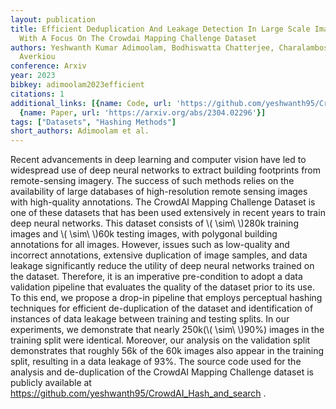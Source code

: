 ```yaml
---
layout: publication
title: Efficient Deduplication And Leakage Detection In Large Scale Image Datasets
  With A Focus On The Crowdai Mapping Challenge Dataset
authors: Yeshwanth Kumar Adimoolam, Bodhiswatta Chatterjee, Charalambos Poullis, Melinos
  Averkiou
conference: Arxiv
year: 2023
bibkey: adimoolam2023efficient
citations: 1
additional_links: [{name: Code, url: 'https://github.com/yeshwanth95/CrowdAI_Hash_and_search'},
  {name: Paper, url: 'https://arxiv.org/abs/2304.02296'}]
tags: ["Datasets", "Hashing Methods"]
short_authors: Adimoolam et al.
---
```

Recent advancements in deep learning and computer vision have led to
widespread use of deep neural networks to extract building footprints from
remote-sensing imagery. The success of such methods relies on the availability
of large databases of high-resolution remote sensing images with high-quality
annotations. The CrowdAI Mapping Challenge Dataset is one of these datasets
that has been used extensively in recent years to train deep neural networks.
This dataset consists of \\( \sim\ \\)280k training images and \\( \sim\ \\)60k testing
images, with polygonal building annotations for all images. However, issues
such as low-quality and incorrect annotations, extensive duplication of image
samples, and data leakage significantly reduce the utility of deep neural
networks trained on the dataset. Therefore, it is an imperative pre-condition
to adopt a data validation pipeline that evaluates the quality of the dataset
prior to its use. To this end, we propose a drop-in pipeline that employs
perceptual hashing techniques for efficient de-duplication of the dataset and
identification of instances of data leakage between training and testing
splits. In our experiments, we demonstrate that nearly 250k(\\( \sim\ \\)90%)
images in the training split were identical. Moreover, our analysis on the
validation split demonstrates that roughly 56k of the 60k images also appear in
the training split, resulting in a data leakage of 93%. The source code used
for the analysis and de-duplication of the CrowdAI Mapping Challenge dataset is
publicly available at https://github.com/yeshwanth95/CrowdAI_Hash_and_search .